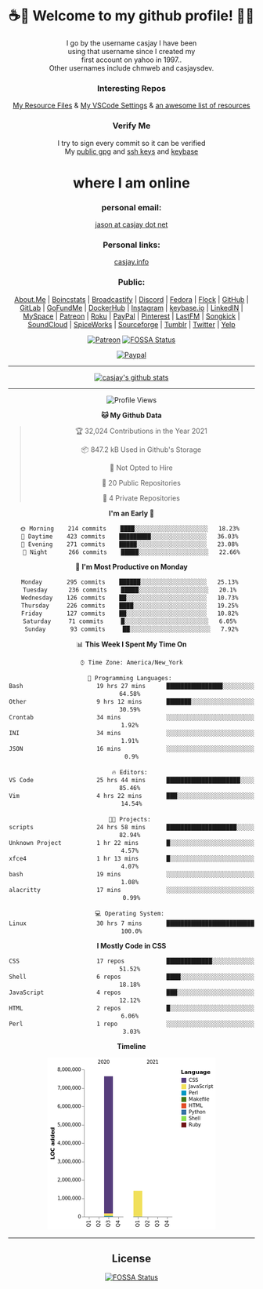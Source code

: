 <div align="center">  
  
# <strong> ☕👋 Welcome to my github profile! 👋🚀 </strong>  
  
I go by the username casjay I have been  
using that username since I created my  
first account on yahoo in 1997..  
Other usernames include chmweb and casjaysdev.  
  
### <strong> Interesting Repos </strong>  
[My Resource Files](https://github.com/casjay/resources) & 
[My VSCode Settings](https://github.com/casjay/vs-code) & 
[an awesome list of resources](https://github.com/casjay/awesome)
  
### <strong> Verify Me </strong>
I try to sign every commit so it can be verified  
My [public gpg](https://github.com/casjay/public/raw/master/jason.asc) and 
[ssh keys](https://github.com/casjay/public/raw/master/ssh_id.pub) and 
[keybase](https://keybase.io/casjay)  
  
# <strong> where I am online </strong>  
  
### <strong> personal email: </strong>  
[jason at casjay dot net](mailto:jason@casjay.net)  

### <strong> Personal links: </strong>  
[casjay.info](http://casjay.info)  
  
### <strong> Public: </strong>  
[About.Me](https://about.me/casjay) | 
[Boincstats](https://boincstats.com/en/page/profile/user/34665/) | 
[Broadcastify](http://www.radioreference.com/apps/user/?uid=184850) | 
[Discord](https://discord.gg/z2wS84v) | 
[Fedora](https://copr.fedorainfracloud.org/coprs/casjay) | 
[Flock](http://casjay.flock.com) | 
[GitHub](http://github.com/casjay) | 
[GitLab](http://gitlab.com/casjay) | 
[GoFundMe](https://www.gofundme.com/casjay) | 
[DockerHub](https://hub.docker.com/r/casjay/) | 
[Instagram](https://www.instagram.com/casjay/) | 
[keybase.io](http://keybase.io/casjay) | 
[LinkedIN](http://linkedin.com/in/casjay) | 
[MySpace](https://myspace.com/casjay) | 
[Patreon](https://www.patreon.com/casjay) | 
[Roku](https://my.roku.com/add/casjaysdev) | 
[PayPal](https://paypal.me/casjaysdev) | 
[Pinterest](https://www.pinterest.com/casjaysdev) | 
[LastFM](https://www.last.fm/user/Casjay) | 
[Songkick](https://www.songkick.com/users/casjay) | 
[SoundCloud](https://soundcloud.com/casjay) | 
[SpiceWorks](https://community.spiceworks.com/people/casjay) | 
[Sourceforge](https://sourceforge.net/u/chmweb/profile/) | 
[Tumblr](https://casjay.tumblr.com) | 
[Twitter](https://twitter.com/casjay) | 
[Yelp](https://www.yelp.com/user_details?userid=vSxaZZdqte5WhkOlsPqReQ)  
  
[![Patreon](https://img.shields.io/badge/patreon-donate-orange.svg)](https://www.patreon.com/casjay) [![FOSSA Status](https://app.fossa.com/api/projects/git%2Bgithub.com%2Fcasjay%2Fcasjay.svg?type=shield)](https://app.fossa.com/projects/git%2Bgithub.com%2Fcasjay%2Fcasjay?ref=badge_shield)

[![Paypal](https://img.shields.io/badge/Donate-PayPal-green.svg)](https://www.paypal.me/casjaysdev)  
  
---
[![casjay's github stats](https://gh-readme-stats.casjay.now.sh/api/?theme=dracula&username=casjay&show_icons=true)](https://github.com/casjay)  
  
---
<!--START_SECTION:waka-->
![Profile Views](http://img.shields.io/badge/Profile%20Views-0-blue)

**🐱 My Github Data** 

> 🏆 32,024 Contributions in the Year 2021
 > 
> 📦 847.2 kB Used in Github's Storage 
 > 
> 🚫 Not Opted to Hire
 > 
> 📜 20 Public Repositories 
 > 
> 🔑 4 Private Repositories  
 > 
**I'm an Early 🐤** 

```text
🌞 Morning    214 commits    ████░░░░░░░░░░░░░░░░░░░░░   18.23% 
🌆 Daytime    423 commits    █████████░░░░░░░░░░░░░░░░   36.03% 
🌃 Evening    271 commits    █████░░░░░░░░░░░░░░░░░░░░   23.08% 
🌙 Night      266 commits    █████░░░░░░░░░░░░░░░░░░░░   22.66%

```
📅 **I'm Most Productive on Monday** 

```text
Monday       295 commits    ██████░░░░░░░░░░░░░░░░░░░   25.13% 
Tuesday      236 commits    █████░░░░░░░░░░░░░░░░░░░░   20.1% 
Wednesday    126 commits    ██░░░░░░░░░░░░░░░░░░░░░░░   10.73% 
Thursday     226 commits    ████░░░░░░░░░░░░░░░░░░░░░   19.25% 
Friday       127 commits    ██░░░░░░░░░░░░░░░░░░░░░░░   10.82% 
Saturday     71 commits     █░░░░░░░░░░░░░░░░░░░░░░░░   6.05% 
Sunday       93 commits     ██░░░░░░░░░░░░░░░░░░░░░░░   7.92%

```


📊 **This Week I Spent My Time On** 

```text
⌚︎ Time Zone: America/New_York

💬 Programming Languages: 
Bash                     19 hrs 27 mins      ████████████████░░░░░░░░░   64.58% 
Other                    9 hrs 12 mins       ███████░░░░░░░░░░░░░░░░░░   30.59% 
Crontab                  34 mins             ░░░░░░░░░░░░░░░░░░░░░░░░░   1.92% 
INI                      34 mins             ░░░░░░░░░░░░░░░░░░░░░░░░░   1.91% 
JSON                     16 mins             ░░░░░░░░░░░░░░░░░░░░░░░░░   0.9%

🔥 Editors: 
VS Code                  25 hrs 44 mins      █████████████████████░░░░   85.46% 
Vim                      4 hrs 22 mins       ███░░░░░░░░░░░░░░░░░░░░░░   14.54%

🐱‍💻 Projects: 
scripts                  24 hrs 58 mins      ████████████████████░░░░░   82.94% 
Unknown Project          1 hr 22 mins        █░░░░░░░░░░░░░░░░░░░░░░░░   4.57% 
xfce4                    1 hr 13 mins        █░░░░░░░░░░░░░░░░░░░░░░░░   4.07% 
bash                     19 mins             ░░░░░░░░░░░░░░░░░░░░░░░░░   1.08% 
alacritty                17 mins             ░░░░░░░░░░░░░░░░░░░░░░░░░   0.99%

💻 Operating System: 
Linux                    30 hrs 7 mins       █████████████████████████   100.0%

```

**I Mostly Code in CSS** 

```text
CSS                      17 repos            █████████████░░░░░░░░░░░░   51.52% 
Shell                    6 repos             ████░░░░░░░░░░░░░░░░░░░░░   18.18% 
JavaScript               4 repos             ███░░░░░░░░░░░░░░░░░░░░░░   12.12% 
HTML                     2 repos             █░░░░░░░░░░░░░░░░░░░░░░░░   6.06% 
Perl                     1 repo              ░░░░░░░░░░░░░░░░░░░░░░░░░   3.03%

```


**Timeline**

![Chart not found](https://raw.githubusercontent.com/casjay/casjay/master/charts/bar_graph.png) 


<!--END_SECTION:waka-->
  
---

## License
[![FOSSA Status](https://app.fossa.com/api/projects/git%2Bgithub.com%2Fcasjay%2Fcasjay.svg?type=large)](https://app.fossa.com/projects/git%2Bgithub.com%2Fcasjay%2Fcasjay?ref=badge_large)

</div>  
